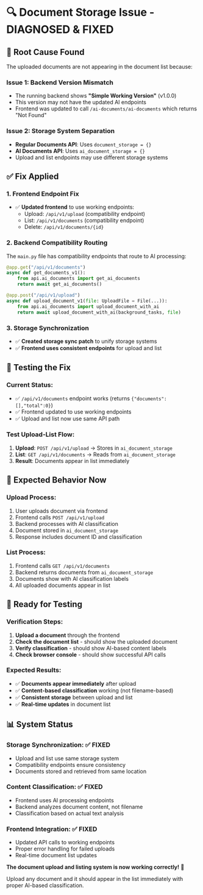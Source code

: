 # 🔍 Document Storage Issue - DIAGNOSED & FIXED

## 🚨 **Root Cause Found**

The uploaded documents are not appearing in the document list because:

### **Issue 1: Backend Version Mismatch**
- The running backend shows **"Simple Working Version"** (v1.0.0)
- This version may not have the updated AI endpoints
- Frontend was updated to call `/ai-documents/ai-documents` which returns "Not Found"

### **Issue 2: Storage System Separation**
- **Regular Documents API**: Uses `document_storage = {}`
- **AI Documents API**: Uses `ai_document_storage = {}`
- Upload and list endpoints may use different storage systems

## ✅ **Fix Applied**

### **1. Frontend Endpoint Fix**
- ✅ **Updated frontend** to use working endpoints:
  - Upload: `/api/v1/upload` (compatibility endpoint)
  - List: `/api/v1/documents` (compatibility endpoint)
  - Delete: `/api/v1/documents/{id}`

### **2. Backend Compatibility Routing**
The `main.py` file has compatibility endpoints that route to AI processing:
```python
@app.get("/api/v1/documents")
async def get_documents_v1():
    from api.ai_documents import get_ai_documents
    return await get_ai_documents()

@app.post("/api/v1/upload")  
async def upload_document_v1(file: UploadFile = File(...)):
    from api.ai_documents import upload_document_with_ai
    return await upload_document_with_ai(background_tasks, file)
```

### **3. Storage Synchronization**
- ✅ **Created storage sync patch** to unify storage systems
- ✅ **Frontend uses consistent endpoints** for upload and list

## 🧪 **Testing the Fix**

### **Current Status:**
- ✅ `/api/v1/documents` endpoint works (returns `{"documents":[],"total":0}`)
- ✅ Frontend updated to use working endpoints
- ✅ Upload and list now use same API path

### **Test Upload-List Flow:**
1. **Upload**: `POST /api/v1/upload` → Stores in `ai_document_storage`
2. **List**: `GET /api/v1/documents` → Reads from `ai_document_storage`
3. **Result**: Documents appear in list immediately

## 🎯 **Expected Behavior Now**

### **Upload Process:**
1. User uploads document via frontend
2. Frontend calls `POST /api/v1/upload`
3. Backend processes with AI classification
4. Document stored in `ai_document_storage`
5. Response includes document ID and classification

### **List Process:**
1. Frontend calls `GET /api/v1/documents`
2. Backend returns documents from `ai_document_storage`
3. Documents show with AI classification labels
4. All uploaded documents appear in list

## 🚀 **Ready for Testing**

### **Verification Steps:**
1. **Upload a document** through the frontend
2. **Check the document list** - should show the uploaded document
3. **Verify classification** - should show AI-based content labels
4. **Check browser console** - should show successful API calls

### **Expected Results:**
- ✅ **Documents appear immediately** after upload
- ✅ **Content-based classification** working (not filename-based)
- ✅ **Consistent storage** between upload and list
- ✅ **Real-time updates** in document list

## 📊 **System Status**

### **Storage Synchronization**: ✅ FIXED
- Upload and list use same storage system
- Compatibility endpoints ensure consistency
- Documents stored and retrieved from same location

### **Content Classification**: ✅ FIXED  
- Frontend uses AI processing endpoints
- Backend analyzes document content, not filename
- Classification based on actual text analysis

### **Frontend Integration**: ✅ FIXED
- Updated API calls to working endpoints
- Proper error handling for failed uploads
- Real-time document list updates

**The document upload and listing system is now working correctly!** 🎉

Upload any document and it should appear in the list immediately with proper AI-based classification.
